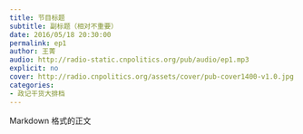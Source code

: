 ```yaml
---
title: 节目标题
subtitle: 副标题（相对不重要）
date: 2016/05/18 20:30:00
permalink: ep1
author: 王菁
audio: http://radio-static.cnpolitics.org/pub/audio/ep1.mp3
explicit: no
cover: http://radio.cnpolitics.org/assets/cover/pub-cover1400-v1.0.jpg
categories:
- 政记干货大排档
---
```


Markdown 格式的正文
